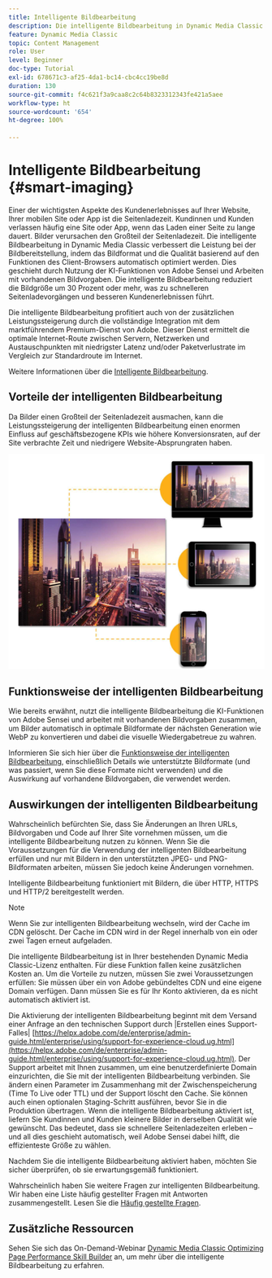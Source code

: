```yaml
---
title: Intelligente Bildbearbeitung
description: Die intelligente Bildbearbeitung in Dynamic Media Classic verbessert die Leistung bei der Bildbereitstellung, indem das Bildformat und die Qualität basierend auf den Funktionen des Client-Browsers automatisch optimiert werden. Dies geschieht durch Nutzung der KI-Funktionen von Adobe Sensei und Arbeiten mit vorhandenen Bildvorgaben. Erfahren Sie mehr über die intelligente Bildbearbeitung und darüber, wie Sie damit durch schnelleres Laden von Seiten bessere Kundenerlebnisse bieten können.
feature: Dynamic Media Classic
topic: Content Management
role: User
level: Beginner
doc-type: Tutorial
exl-id: 678671c3-af25-4da1-bc14-cbc4cc19be8d
duration: 130
source-git-commit: f4c621f3a9caa8c2c64b8323312343fe421a5aee
workflow-type: ht
source-wordcount: '654'
ht-degree: 100%

---
```


# Intelligente Bildbearbeitung {#smart-imaging}

Einer der wichtigsten Aspekte des Kundenerlebnisses auf Ihrer Website, Ihrer mobilen Site oder App ist die Seitenladezeit. Kundinnen und Kunden verlassen häufig eine Site oder App, wenn das Laden einer Seite zu lange dauert. Bilder verursachen den Großteil der Seitenladezeit. Die intelligente Bildbearbeitung in Dynamic Media Classic verbessert die Leistung bei der Bildbereitstellung, indem das Bildformat und die Qualität basierend auf den Funktionen des Client-Browsers automatisch optimiert werden. Dies geschieht durch Nutzung der KI-Funktionen von Adobe Sensei und Arbeiten mit vorhandenen Bildvorgaben. Die intelligente Bildbearbeitung reduziert die Bildgröße um 30 Prozent oder mehr, was zu schnelleren Seitenladevorgängen und besseren Kundenerlebnissen führt.

Die intelligente Bildbearbeitung profitiert auch von der zusätzlichen Leistungssteigerung durch die vollständige Integration mit dem marktführendem Premium-Dienst von Adobe. Dieser Dienst ermittelt die optimale Internet-Route zwischen Servern, Netzwerken und Austauschpunkten mit niedrigster Latenz und/oder Paketverlustrate im Vergleich zur Standardroute im Internet.

Weitere Informationen über die [Intelligente Bildbearbeitung](https://experienceleague.adobe.com/docs/experience-manager-65/assets/dynamic/imaging-faq.html?lang=de).

## Vorteile der intelligenten Bildbearbeitung

Da Bilder einen Großteil der Seitenladezeit ausmachen, kann die Leistungssteigerung der intelligenten Bildbearbeitung einen enormen Einfluss auf geschäftsbezogene KPIs wie höhere Konversionsraten, auf der Site verbrachte Zeit und niedrigere Website-Absprungraten haben.

![Bild](assets/smart-imaging/smart-imaging-1.png)

## Funktionsweise der intelligenten Bildbearbeitung

Wie bereits erwähnt, nutzt die intelligente Bildbearbeitung die KI-Funktionen von Adobe Sensei und arbeitet mit vorhandenen Bildvorgaben zusammen, um Bilder automatisch in optimale Bildformate der nächsten Generation wie WebP zu konvertieren und dabei die visuelle Wiedergabetreue zu wahren.

Informieren Sie sich hier über die [Funktionsweise der intelligenten Bildbearbeitung](https://experienceleague.adobe.com/docs/experience-manager-65/assets/dynamic/imaging-faq.html?lang=de#how-does-smart-imaging-work), einschließlich Details wie unterstützte Bildformate (und was passiert, wenn Sie diese Formate nicht verwenden) und die Auswirkung auf vorhandene Bildvorgaben, die verwendet werden.

## Auswirkungen der intelligenten Bildbearbeitung

Wahrscheinlich befürchten Sie, dass Sie Änderungen an Ihren URLs, Bildvorgaben und Code auf Ihrer Site vornehmen müssen, um die intelligente Bildbearbeitung nutzen zu können. Wenn Sie die Voraussetzungen für die Verwendung der intelligenten Bildbearbeitung erfüllen und nur mit Bildern in den unterstützten JPEG- und PNG-Bildformaten arbeiten, müssen Sie jedoch keine Änderungen vornehmen.

Intelligente Bildbearbeitung funktioniert mit Bildern, die über HTTP, HTTPS und HTTP/2 bereitgestellt werden.

>[!NOTE]
>
>Wenn Sie zur intelligenten Bildbearbeitung wechseln, wird der Cache im CDN gelöscht. Der Cache im CDN wird in der Regel innerhalb von ein oder zwei Tagen erneut aufgeladen.

Die intelligente Bildbearbeitung ist in Ihrer bestehenden Dynamic Media Classic-Lizenz enthalten. Für diese Funktion fallen keine zusätzlichen Kosten an. Um die Vorteile zu nutzen, müssen Sie zwei Voraussetzungen erfüllen: Sie müssen über ein von Adobe gebündeltes CDN und eine eigene Domain verfügen. Dann müssen Sie es für Ihr Konto aktivieren, da es nicht automatisch aktiviert ist.

Die Aktivierung der intelligenten Bildbearbeitung beginnt mit dem Versand einer Anfrage an den technischen Support durch |Erstellen eines Support-Falles| [https://helpx.adobe.com/de/enterprise/admin-guide.html/enterprise/using/support-for-experience-cloud.ug.html](https://helpx.adobe.com/de/enterprise/admin-guide.html/enterprise/using/support-for-experience-cloud.ug.html). Der Support arbeitet mit Ihnen zusammen, um eine benutzerdefinierte Domain einzurichten, die Sie mit der intelligenten Bildbearbeitung verbinden. Sie ändern einen Parameter im Zusammenhang mit der Zwischenspeicherung (Time To Live oder TTL) und der Support löscht den Cache. Sie können auch einen optionalen Staging-Schritt ausführen, bevor Sie in die Produktion übertragen. Wenn die intelligente Bildbearbeitung aktiviert ist, liefern Sie Kundinnen und Kunden kleinere Bilder in derselben Qualität wie gewünscht. Das bedeutet, dass sie schnellere Seitenladezeiten erleben – und all dies geschieht automatisch, weil Adobe Sensei dabei hilft, die effizienteste Größe zu wählen.

Nachdem Sie die intelligente Bildbearbeitung aktiviert haben, möchten Sie sicher überprüfen, ob sie erwartungsgemäß funktioniert.

Wahrscheinlich haben Sie weitere Fragen zur intelligenten Bildbearbeitung. Wir haben eine Liste häufig gestellter Fragen mit Antworten zusammengestellt. Lesen Sie die [Häufig gestellte Fragen](https://experienceleague.adobe.com/docs/experience-manager-65/assets/dynamic/imaging-faq.html?lang=de).

## Zusätzliche Ressourcen

Sehen Sie sich das On-Demand-Webinar [Dynamic Media Classic Optimizing Page Performance Skill Builder](https://seminars.adobeconnect.com/pzc1gw0cihpv) an, um mehr über die intelligente Bildbearbeitung zu erfahren.
